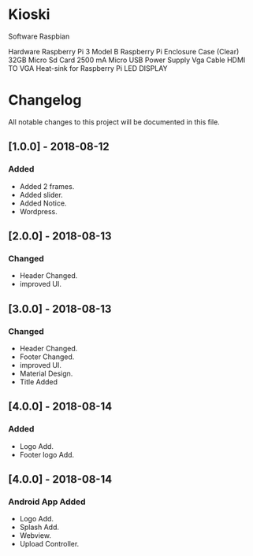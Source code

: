 # Kioski

Software 
Raspbian

Hardware
Raspberry Pi 3 Model B
Raspberry Pi Enclosure Case (Clear)
32GB Micro Sd Card
2500 mA Micro USB Power Supply
Vga Cable
HDMI TO VGA
Heat-sink for Raspberry Pi 
LED DISPLAY

# Changelog
All notable changes to this project will be documented in this file.



## [1.0.0] - 2018-08-12
### Added
- Added 2 frames.
- Added slider.
- Added Notice.
- Wordpress.


## [2.0.0] - 2018-08-13
### Changed
- Header Changed.
- improved UI.


## [3.0.0] - 2018-08-13
### Changed
- Header Changed.
- Footer Changed.
- improved UI.
- Material Design.
- Title Added

## [4.0.0] - 2018-08-14
### Added
- Logo Add.
- Footer logo Add.


## [4.0.0] - 2018-08-14
###  Android App Added
- Logo Add.
- Splash Add.
- Webview.
- Upload Controller. 






